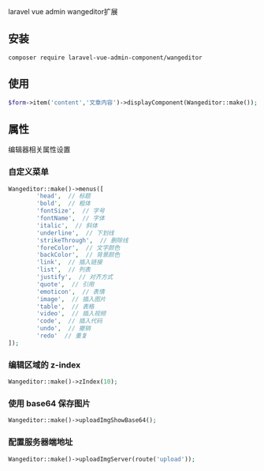 laravel vue admin wangeditor扩展
## 安装
```shell script
composer require laravel-vue-admin-component/wangeditor
```
## 使用
```php
$form->item('content','文章内容')->displayComponent(Wangeditor::make());
```
## 属性
编辑器相关属性设置
### 自定义菜单
```php
Wangeditor::make()->menus([
        'head',  // 标题
        'bold',  // 粗体
        'fontSize',  // 字号
        'fontName',  // 字体
        'italic',  // 斜体
        'underline',  // 下划线
        'strikeThrough',  // 删除线
        'foreColor',  // 文字颜色
        'backColor',  // 背景颜色
        'link',  // 插入链接
        'list',  // 列表
        'justify',  // 对齐方式
        'quote',  // 引用
        'emoticon',  // 表情
        'image',  // 插入图片
        'table',  // 表格
        'video',  // 插入视频
        'code',  // 插入代码
        'undo',  // 撤销
        'redo'  // 重复
]);
```
### 编辑区域的 z-index
```php
Wangeditor::make()->zIndex(10);
```
### 使用 base64 保存图片
```php
Wangeditor::make()->uploadImgShowBase64();
```
### 配置服务器端地址
```php
Wangeditor::make()->uploadImgServer(route('upload'));
```

